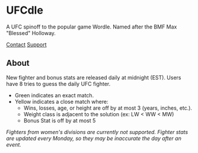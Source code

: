 # UFCdle
A UFC spinoff to the popular game Wordle. Named after the BMF Max "Blessed" Holloway.

[Contact](https://forms.gle/PtpfrbGeQzEm6CWz9) [Support](https://ko-fi.com/moonwater0)

## About

New fighter and bonus stats are released daily at midnight (EST).
Users have 8 tries to guess the daily UFC fighter. 
* Green indicates an exact match.
* Yellow indicates a close match where:
  * Wins, losses, age, or height are off by at most 3 (years, inches, etc.).
  * Weight class is adjacent to the solution (ex: LW < WW < MW)
  * Bonus Stat is off by at most 5

*Fighters from women's divisions are currently not supported.*
*Fighter stats are updated every Monday, so they may be inaccurate the day after an event.*
